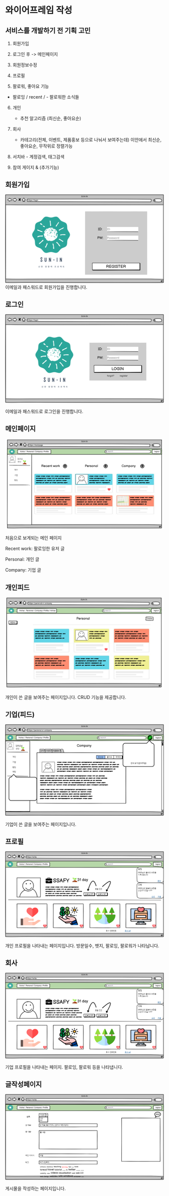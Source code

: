 # 와이어프레임 작성

## 서비스를 개발하기 전 기획 고민

1. 회원가입

2. 로그인 후 -> 메인페이지

3. 회원정보수정

4. 프로필

5. 팔로워, 좋아요 기능

  - 팔로잉 / recent /  - 팔로워한 소식들

6. 개인 

    - 추천 알고리즘 (최신순, 좋아요순)

7. 회사 

    - 카테고리(전체, 이벤트, 제품홍보 등으로 나눠서 보여주는데) 이안에서 최신순, 좋아요순, 무작위로 정렬가능

8. 서치바 - 계정검색, 태그검색

9. 참여 게이지 & (추가기능)

    

## 회원가입

![image](회원가입.png)
이메일과 패스워드로 회원가입을 진행합니다.

## 로그인

![image](로그인.png)

이메일과 패스워드로 로그인을 진행합니다.



## 메인페이지

![image](메인페이지.PNG)

처음으로 보게되는 메인 페이지

Recent work: 팔로잉한 유저 글

Personal: 개인 글

Company: 기업 글



## 개인피드

![image](개인피드.PNG)

개인이 쓴 글을 보여주는 페이지입니다. CRUD 기능을 제공합니다.


## 기업(피드)

![image](기업.png)

기업이 쓴 글을 보여주는 페이지입니다. 

## 프로필

![image](프로필.png)

개인 프로필을 나타내는 페이지입니다. 방문일수, 뱃지, 팔로잉, 팔로워가 나타납니다.


## 회사

![image](회사.png)

기업 프로필을 나타내는 페이지. 팔로잉, 팔로워 등을 나타냅니다.


## 글작성페이지

![image](글작성페이지.png)

게시물을 작성하는 페이지입니다. 
